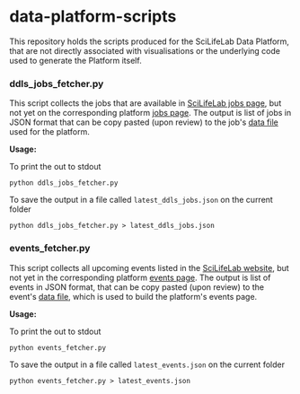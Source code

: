 # data-platform-scripts
This repository holds the scripts produced for the SciLifeLab Data Platform, that are not directly associated with visualisations or the underlying code used to generate the Platform itself.

### ddls_jobs_fetcher.py

This script collects the jobs that are available in [SciLifeLab jobs page](https://www.scilifelab.se/careers?filter=ddls), but not yet on the corresponding platform [jobs page](https://data.scilifelab.se/jobs/). The output is list of jobs in JSON format that can be copy pasted (upon review) to the job's [data file](https://blobserver.dc.scilifelab.se/blob/data_platform_jobs.json/info) used for the platform.

**Usage:**

To print the out to stdout
```
python ddls_jobs_fetcher.py
```

To save the output in a file called `latest_ddls_jobs.json` on the current folder
```
python ddls_jobs_fetcher.py > latest_ddls_jobs.json
```

### events_fetcher.py

This script collects all upcoming events listed in the [SciLifeLab website](https://www.scilifelab.se/events), but not yet in the corresponding platform [events page](https://data.scilifelab.se/events/). The output is list of events in JSON format, that can be copy pasted (upon review) to the event's [data file](https://blobserver.dc.scilifelab.se/blob/data_platform_events.json/info), which is used to build the platform's events page.

**Usage:**

To print the out to stdout
```
python events_fetcher.py
```

To save the output in a file called `latest_events.json` on the current folder
```
python events_fetcher.py > latest_events.json
```
